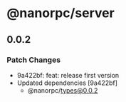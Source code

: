 # @nanorpc/server

## 0.0.2

### Patch Changes

- 9a422bf: feat: release first version
- Updated dependencies [9a422bf]
  - @nanorpc/types@0.0.2
